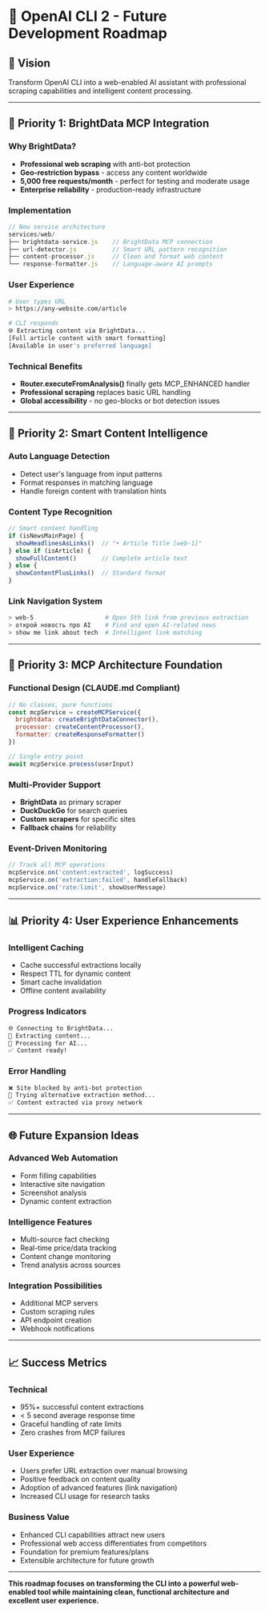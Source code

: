 # 🌟 OpenAI CLI 2 - Future Development Roadmap

## 🎯 Vision
Transform OpenAI CLI into a web-enabled AI assistant with professional scraping capabilities and intelligent content processing.

---

## 🚀 Priority 1: BrightData MCP Integration

### Why BrightData?
- **Professional web scraping** with anti-bot protection
- **Geo-restriction bypass** - access any content worldwide  
- **5,000 free requests/month** - perfect for testing and moderate usage
- **Enterprise reliability** - production-ready infrastructure

### Implementation
```javascript
// New service architecture
services/web/
├── brightdata-service.js    // BrightData MCP connection
├── url-detector.js          // Smart URL pattern recognition
├── content-processor.js     // Clean and format web content
└── response-formatter.js    // Language-aware AI prompts
```

### User Experience
```bash
# User types URL
> https://any-website.com/article

# CLI responds
🌐 Extracting content via BrightData...
[Full article content with smart formatting]
[Available in user's preferred language]
```

### Technical Benefits
- **Router.executeFromAnalysis()** finally gets MCP_ENHANCED handler
- **Professional scraping** replaces basic URL handling
- **Global accessibility** - no geo-blocks or bot detection issues

---

## 🎨 Priority 2: Smart Content Intelligence

### Auto Language Detection
- Detect user's language from input patterns
- Format responses in matching language
- Handle foreign content with translation hints

### Content Type Recognition
```javascript
// Smart content handling
if (isNewsMainPage) {
  showHeadlinesAsLinks()  // "• Article Title [web-1]"
} else if (isArticle) {
  showFullContent()       // Complete article text
} else {
  showContentPlusLinks()  // Standard format
}
```

### Link Navigation System
```bash
> web-5                    # Open 5th link from previous extraction
> открой новость про AI    # Find and open AI-related news
> show me link about tech  # Intelligent link matching
```

---

## 🔧 Priority 3: MCP Architecture Foundation

### Functional Design (CLAUDE.md Compliant)
```javascript
// No classes, pure functions
const mcpService = createMCPService({
  brightdata: createBrightDataConnector(),
  processor: createContentProcessor(),
  formatter: createResponseFormatter()
})

// Single entry point
await mcpService.process(userInput)
```

### Multi-Provider Support
- **BrightData** as primary scraper
- **DuckDuckGo** for search queries
- **Custom scrapers** for specific sites
- **Fallback chains** for reliability

### Event-Driven Monitoring
```javascript
// Track all MCP operations
mcpService.on('content:extracted', logSuccess)
mcpService.on('extraction:failed', handleFallback)  
mcpService.on('rate:limit', showUserMessage)
```

---

## 📊 Priority 4: User Experience Enhancements

### Intelligent Caching
- Cache successful extractions locally
- Respect TTL for dynamic content
- Smart cache invalidation
- Offline content availability

### Progress Indicators
```bash
🌐 Connecting to BrightData...
📄 Extracting content...
🧠 Processing for AI...
✅ Content ready!
```

### Error Handling
```bash
❌ Site blocked by anti-bot protection
🔄 Trying alternative extraction method...
✅ Content extracted via proxy network
```

---

## 🌐 Future Expansion Ideas

### Advanced Web Automation
- Form filling capabilities
- Interactive site navigation  
- Screenshot analysis
- Dynamic content extraction

### Intelligence Features
- Multi-source fact checking
- Real-time price/data tracking
- Content change monitoring
- Trend analysis across sources

### Integration Possibilities
- Additional MCP servers
- Custom scraping rules
- API endpoint creation
- Webhook notifications

---

## 📈 Success Metrics

### Technical
- 95%+ successful content extractions
- < 5 second average response time
- Graceful handling of rate limits
- Zero crashes from MCP failures

### User Experience  
- Users prefer URL extraction over manual browsing
- Positive feedback on content quality
- Adoption of advanced features (link navigation)
- Increased CLI usage for research tasks

### Business Value
- Enhanced CLI capabilities attract new users
- Professional web access differentiates from competitors
- Foundation for premium features/plans
- Extensible architecture for future growth

---

**This roadmap focuses on transforming the CLI into a powerful web-enabled tool while maintaining clean, functional architecture and excellent user experience.**